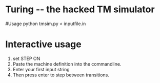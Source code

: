 # Turing -- the hacked TM simulator
#Usage
python tmsim.py < inputfile.in
# Interactive usage
1. set STEP ON
2. Paste the machine definition into the commandline.
3. Enter your first input string
4. Then press enter to step between transitions.

